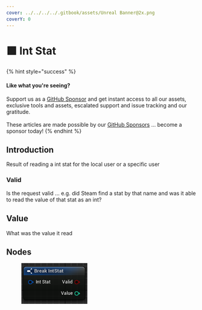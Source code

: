 ```yaml
---
cover: ../../../../.gitbook/assets/Unreal Banner@2x.png
coverY: 0
---
```


# 🟩 Int Stat

{% hint style="success" %}
#### Like what you're seeing?

Support us as a [GitHub Sponsor](../../../../become-a-sponsor/) and get instant access to all our assets, exclusive tools and assets, escalated support and issue tracking and our gratitude.\
\
These articles are made possible by our [GitHub Sponsors](../../../../become-a-sponsor/) ... become a sponsor today!
{% endhint %}

## Introduction

Result of reading a int stat for the local user or a specific user

### Valid

Is the request valid ... e.g. did Steam find a stat by that name and was it able to read the value of that stat as an int?

## Value

What was the value it read

## Nodes

<figure><img src="../../../../.gitbook/assets/image (325).png" alt=""><figcaption></figcaption></figure>
